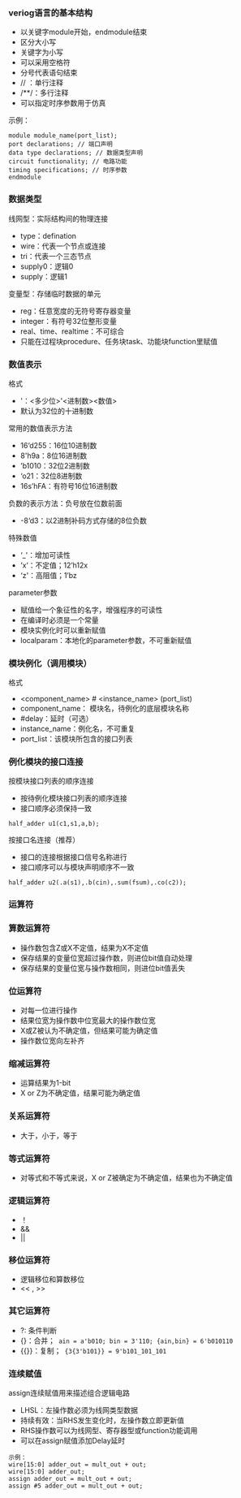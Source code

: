 ### veriog语言的基本结构

* 以关键字module开始，endmodule结束
* 区分大小写
* 关键字为小写
* 可以采用空格符
* 分号代表语句结束
* // ：单行注释
* /**/：多行注释
* 可以指定时序参数用于仿真

示例：

```
module module_name(port_list);
port declarations; // 端口声明
data type declarations; // 数据类型声明
circuit functionality; // 电路功能
timing specifications; // 时序参数
endmodule
```

### 数据类型

线网型：实际结构间的物理连接

* type：defination
* wire：代表一个节点或连接
* tri：代表一个三态节点
* supply0：逻辑0
* supply：逻辑1

变量型：存储临时数据的单元

* reg：任意宽度的无符号寄存器变量
* integer：有符号32位整形变量
* real、time、realtime：不可综合
* 只能在过程块procedure、任务块task、功能块function里赋值

### 数值表示

格式

* <size>'<base formate><number>：<多少位>'<进制数><数值>
* 默认为32位的十进制数

常用的数值表示方法

* 16‘d255：16位10进制数
* 8'h9a：8位16进制数
* ’b1010：32位2进制数
* ‘o21：32位8进制数
* 16s’hFA：有符号16位16进制数

负数的表示方法：负号放在位数前面

* -8‘d3：以2进制补码方式存储的8位负数

特殊数值

* ‘_'：增加可读性
* ’x‘：不定值；12’h12x
* ‘z'：高阻值；1’bz

parameter参数

* 赋值给一个象征性的名字，增强程序的可读性
* 在编译时必须是一个常量
* 模块实例化时可以重新赋值
* localparam：本地化的parameter参数，不可重新赋值

### 模块例化（调用模块）

格式

* <component_name>  #<delay>  <instance_name>  (port_list)
* component_name： 模块名，待例化的底层模块名称
* #delay：延时（可选）
* instance_name：例化名，不可重复
* port_list：该模块所包含的接口列表

### 例化模块的接口连接

按模块接口列表的顺序连接

* 按待例化模块接口列表的顺序连接
* 接口顺序必须保持一致

``` 
half_adder u1(c1,s1,a,b);
```

按接口名连接（推荐）

* 接口的连接根据接口信号名称进行
* 接口顺序可以与模块声明顺序不一致

``` 
half_adder u2(.a(s1),.b(cin),.sum(fsum),.co(c2));
```

### 运算符

### 算数运算符

* 操作数包含Z或X不定值，结果为X不定值
* 保存结果的变量位宽超过操作数，则进位bit值自动处理
* 保存结果的变量位宽与操作数相同，则进位bit值丢失

### 位运算符

* 对每一位进行操作
* 结果位宽为操作数中位宽最大的操作数位宽
* X或Z被认为不确定值，但结果可能为确定值
* 操作数位宽向左补齐

### 缩减运算符

* 运算结果为1-bit
* X or Z为不确定值，结果可能为确定值

### 关系运算符

* 大于，小于，等于

### 等式运算符

* 对等式和不等式来说，X or Z被确定为不确定值，结果也为不确定值

### 逻辑运算符

* ！
* &&
* || 

### 移位运算符

* 逻辑移位和算数移位
* <<  ,  >>

### 其它运算符

* ?:   条件判断
* {}：合并；``` ain = a'b010; bin = 3'110; {ain,bin} = 6'b010110```
* {{}}：复制；` {3{3'b101}} = 9'b101_101_101`

### 连续赋值

assign连续赋值用来描述组合逻辑电路

* LHSL：左操作数必须为线网类型数据
* 持续有效：当RHS发生变化时，左操作数立即更新值
* RHS操作数可以为线网型、寄存器型或function功能调用
* 可以在assign赋值添加Delay延时

``` 
示例：
wire[15:0] adder_out = mult_out + out;
wire[15:0] adder_out;
assign adder_out = mult_out + out;
assign #5 adder_out = mult_out + out;
```

